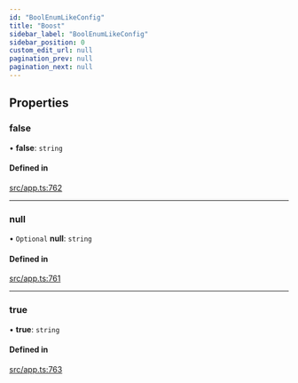 ```yaml
---
id: "BoolEnumLikeConfig"
title: "Boost"
sidebar_label: "BoolEnumLikeConfig"
sidebar_position: 0
custom_edit_url: null
pagination_prev: null
pagination_next: null
---
```


## Properties

### false

• **false**: `string`

#### Defined in

[src/app.ts:762](https://github.com/yolmio/boost/blob/b239488/src/app.ts#L762)

___

### null

• `Optional` **null**: `string`

#### Defined in

[src/app.ts:761](https://github.com/yolmio/boost/blob/b239488/src/app.ts#L761)

___

### true

• **true**: `string`

#### Defined in

[src/app.ts:763](https://github.com/yolmio/boost/blob/b239488/src/app.ts#L763)
